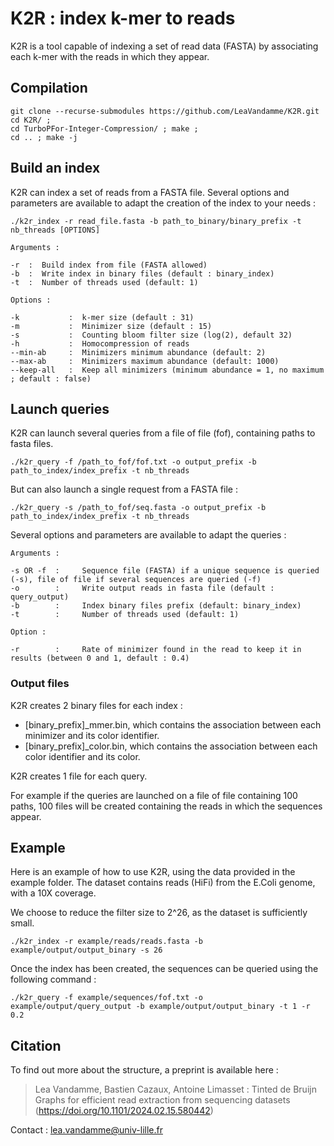 # K2R : index k-mer to reads

K2R is a tool capable of indexing a set of read data (FASTA) by associating each k-mer with the reads in which they appear.

## Compilation

```
git clone --recurse-submodules https://github.com/LeaVandamme/K2R.git
cd K2R/ ;
cd TurboPFor-Integer-Compression/ ; make ;
cd .. ; make -j
```

## Build an index

K2R can index a set of reads from a FASTA file.
Several options and parameters are available to adapt the creation of the index to your needs :

```
./k2r_index -r read_file.fasta -b path_to_binary/binary_prefix -t nb_threads [OPTIONS]
```

```
Arguments : 

-r  :  Build index from file (FASTA allowed)
-b  :  Write index in binary files (default : binary_index)
-t  :  Number of threads used (default: 1)

Options : 

-k           :  k-mer size (default : 31)
-m           :  Minimizer size (default : 15)
-s           :  Counting bloom filter size (log(2), default 32)
-h           :  Homocompression of reads
--min-ab     :  Minimizers minimum abundance (default: 2)
--max-ab     :  Minimizers maximum abundance (default: 1000)
--keep-all   :  Keep all minimizers (minimum abundance = 1, no maximum ; default : false)
```


## Launch queries

K2R can launch several queries from a file of file (fof), containing paths to fasta files.

```
./k2r_query -f /path_to_fof/fof.txt -o output_prefix -b path_to_index/index_prefix -t nb_threads
```

But can also launch a single request from a FASTA file : 

```
./k2r_query -s /path_to_fof/seq.fasta -o output_prefix -b path_to_index/index_prefix -t nb_threads
```

Several options and parameters are available to adapt the queries :

```
Arguments : 

-s OR -f  :     Sequence file (FASTA) if a unique sequence is queried (-s), file of file if several sequences are queried (-f)
-o        :     Write output reads in fasta file (default : query_output)
-b        :     Index binary files prefix (default: binary_index)
-t        :     Number of threads used (default: 1)

Option : 

-r        :     Rate of minimizer found in the read to keep it in results (between 0 and 1, default : 0.4)
```

### Output files

K2R creates 2 binary files for each index : 

- [binary_prefix]_mmer.bin, which contains the association between each minimizer and its color identifier.
- [binary_prefix]_color.bin, which contains the association between each color identifier and its color.

K2R creates 1 file for each query. 

For example if the queries are launched on a file of file containing 100 paths, 100 files will be created containing the reads in which the sequences appear.

## Example

Here is an example of how to use K2R, using the data provided in the example folder. The dataset contains reads (HiFi) from the E.Coli genome, with a 10X coverage.

We choose to reduce the filter size to 2^26, as the dataset is sufficiently small.


```
./k2r_index -r example/reads/reads.fasta -b example/output/output_binary -s 26

```

Once the index has been created, the sequences can be queried using the following command : 
  
```
./k2r_query -f example/sequences/fof.txt -o example/output/query_output -b example/output/output_binary -t 1 -r 0.2

```

## Citation

To find out more about the structure, a preprint is available here :

> Lea Vandamme, Bastien Cazaux, Antoine Limasset : Tinted de Bruijn Graphs for efficient read extraction from sequencing datasets (<https://doi.org/10.1101/2024.02.15.580442>)

Contact : lea.vandamme@univ-lille.fr
